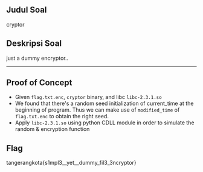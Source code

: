 ## Judul Soal
cryptor

## Deskripsi Soal
just a dummy encryptor..

---
## Proof of Concept
- Given `flag.txt.enc`, `cryptor` binary, and libc `libc-2.3.1.so`
- We found that there's a random seed initialization of current_time at the beginning of program. Thus we can make use of `modified_time` of `flag.txt.enc` to obtain the right seed.
- Apply `libc-2.3.1.so` using python CDLL module in order to simulate the random & encryption function 

## Flag

tangerangkota{s1mpl3__yet__dummy_fil3_3ncryptor}
